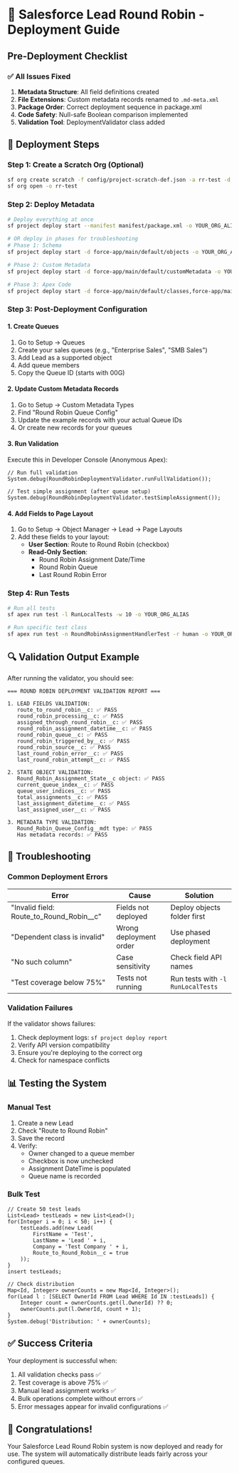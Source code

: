 # 🚀 Salesforce Lead Round Robin - Deployment Guide

## Pre-Deployment Checklist

### ✅ All Issues Fixed
1. **Metadata Structure**: All field definitions created
2. **File Extensions**: Custom metadata records renamed to `.md-meta.xml`
3. **Package Order**: Correct deployment sequence in package.xml
4. **Code Safety**: Null-safe Boolean comparison implemented
5. **Validation Tool**: DeploymentValidator class added

## 🎯 Deployment Steps

### Step 1: Create a Scratch Org (Optional)
```bash
sf org create scratch -f config/project-scratch-def.json -a rr-test -d 7
sf org open -o rr-test
```

### Step 2: Deploy Metadata
```bash
# Deploy everything at once
sf project deploy start --manifest manifest/package.xml -o YOUR_ORG_ALIAS

# OR deploy in phases for troubleshooting
# Phase 1: Schema
sf project deploy start -d force-app/main/default/objects -o YOUR_ORG_ALIAS

# Phase 2: Custom Metadata
sf project deploy start -d force-app/main/default/customMetadata -o YOUR_ORG_ALIAS

# Phase 3: Apex Code
sf project deploy start -d force-app/main/default/classes,force-app/main/default/triggers -o YOUR_ORG_ALIAS
```

### Step 3: Post-Deployment Configuration

#### 1. Create Queues
1. Go to Setup → Queues
2. Create your sales queues (e.g., "Enterprise Sales", "SMB Sales")
3. Add Lead as a supported object
4. Add queue members
5. Copy the Queue ID (starts with 00G)

#### 2. Update Custom Metadata Records
1. Go to Setup → Custom Metadata Types
2. Find "Round Robin Queue Config"
3. Update the example records with your actual Queue IDs
4. Or create new records for your queues

#### 3. Run Validation
Execute this in Developer Console (Anonymous Apex):
```apex
// Run full validation
System.debug(RoundRobinDeploymentValidator.runFullValidation());

// Test simple assignment (after queue setup)
System.debug(RoundRobinDeploymentValidator.testSimpleAssignment());
```

#### 4. Add Fields to Page Layout
1. Go to Setup → Object Manager → Lead → Page Layouts
2. Add these fields to your layout:
   - **User Section**: Route to Round Robin (checkbox)
   - **Read-Only Section**: 
     - Round Robin Assignment Date/Time
     - Round Robin Queue
     - Last Round Robin Error

### Step 4: Run Tests
```bash
# Run all tests
sf apex run test -l RunLocalTests -w 10 -o YOUR_ORG_ALIAS

# Run specific test class
sf apex run test -n RoundRobinAssignmentHandlerTest -r human -o YOUR_ORG_ALIAS
```

## 🔍 Validation Output Example

After running the validator, you should see:
```
=== ROUND ROBIN DEPLOYMENT VALIDATION REPORT ===

1. LEAD FIELDS VALIDATION:
   route_to_round_robin__c: ✅ PASS
   round_robin_processing__c: ✅ PASS
   assigned_through_round_robin__c: ✅ PASS
   round_robin_assignment_datetime__c: ✅ PASS
   round_robin_queue__c: ✅ PASS
   round_robin_triggered_by__c: ✅ PASS
   round_robin_source__c: ✅ PASS
   last_round_robin_error__c: ✅ PASS
   last_round_robin_attempt__c: ✅ PASS

2. STATE OBJECT VALIDATION:
   Round_Robin_Assignment_State__c object: ✅ PASS
   current_queue_index__c: ✅ PASS
   queue_user_indices__c: ✅ PASS
   total_assignments__c: ✅ PASS
   last_assignment_datetime__c: ✅ PASS
   last_assigned_user__c: ✅ PASS

3. METADATA TYPE VALIDATION:
   Round_Robin_Queue_Config__mdt type: ✅ PASS
   Has metadata records: ✅ PASS
```

## 🐛 Troubleshooting

### Common Deployment Errors

| Error | Cause | Solution |
|-------|-------|----------|
| "Invalid field: Route_to_Round_Robin__c" | Fields not deployed | Deploy objects folder first |
| "Dependent class is invalid" | Wrong deployment order | Use phased deployment |
| "No such column" | Case sensitivity | Check field API names |
| "Test coverage below 75%" | Tests not running | Run tests with `-l RunLocalTests` |

### Validation Failures

If the validator shows failures:
1. Check deployment logs: `sf project deploy report`
2. Verify API version compatibility
3. Ensure you're deploying to the correct org
4. Check for namespace conflicts

## 📊 Testing the System

### Manual Test
1. Create a new Lead
2. Check "Route to Round Robin"
3. Save the record
4. Verify:
   - Owner changed to a queue member
   - Checkbox is now unchecked
   - Assignment DateTime is populated
   - Queue name is recorded

### Bulk Test
```apex
// Create 50 test leads
List<Lead> testLeads = new List<Lead>();
for(Integer i = 0; i < 50; i++) {
    testLeads.add(new Lead(
        FirstName = 'Test',
        LastName = 'Lead ' + i,
        Company = 'Test Company ' + i,
        Route_to_Round_Robin__c = true
    ));
}
insert testLeads;

// Check distribution
Map<Id, Integer> ownerCounts = new Map<Id, Integer>();
for(Lead l : [SELECT OwnerId FROM Lead WHERE Id IN :testLeads]) {
    Integer count = ownerCounts.get(l.OwnerId) ?? 0;
    ownerCounts.put(l.OwnerId, count + 1);
}
System.debug('Distribution: ' + ownerCounts);
```

## ✅ Success Criteria

Your deployment is successful when:
1. All validation checks pass ✅
2. Test coverage is above 75% ✅
3. Manual lead assignment works ✅
4. Bulk operations complete without errors ✅
5. Error messages appear for invalid configurations ✅

## 🎉 Congratulations!

Your Salesforce Lead Round Robin system is now deployed and ready for use. The system will automatically distribute leads fairly across your configured queues.